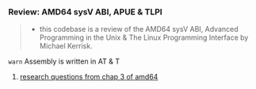 ### Review: AMD64 sysV ABI, APUE & TLPI

> -   this codebase is a review of the AMD64 sysV ABI, Advanced Programming in the Unix & The Linux Programming Interface by Michael Kerrisk.

`warn` Assembly is written in AT & T

1. [research questions from chap 3 of amd64](./research/questions.md)
